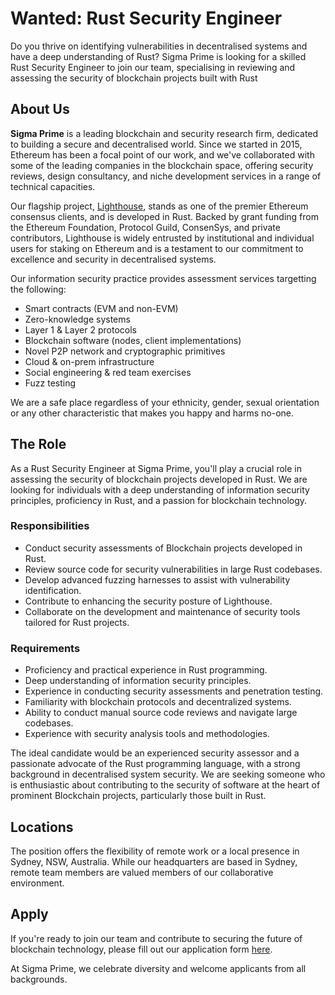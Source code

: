 # Wanted: Rust Security Engineer

Do you thrive on identifying vulnerabilities in decentralised systems and have a deep understanding of Rust? Sigma Prime is looking for a skilled Rust Security Engineer to join our team, specialising in reviewing and assessing the security of blockchain projects built with Rust

## About Us

**Sigma Prime** is a leading blockchain and security research firm,  dedicated to building a secure and decentralised world.  Since we started in 2015, Ethereum has been a focal point of our work, and we've collaborated with some of the leading companies in the blockchain space, offering security reviews, design consultancy, and niche development services in a range of technical capacities.

Our flagship project, [Lighthouse](https://lighthouse.sigmaprime.io/), stands as one of the premier Ethereum consensus clients, and is developed in Rust. Backed by grant funding from the Ethereum Foundation, Protocol Guild, ConsenSys, and private contributors, Lighthouse is widely entrusted by institutional and individual users for staking on Ethereum and is a testament to our commitment to excellence and security in decentralised systems.

Our information security practice provides assessment services targetting the following:

* Smart contracts (EVM and non-EVM)
* Zero-knowledge systems
* Layer 1 & Layer 2 protocols
* Blockchain software (nodes, client implementations)
* Novel P2P network and cryptographic primitives
* Cloud & on-prem infrastructure
* Social engineering & red team exercises
* Fuzz testing

We are a safe place regardless of your ethnicity, gender, sexual orientation or any other characteristic that makes you happy and harms no-one.

## The Role

As a Rust Security Engineer at Sigma Prime, you'll play a crucial role in assessing the security of blockchain projects developed in Rust. We are looking for individuals with a deep understanding of information security principles, proficiency in Rust, and a passion for blockchain technology.

### Responsibilities

* Conduct security assessments of Blockchain projects developed in Rust.
* Review source code for security vulnerabilities in large Rust codebases.
* Develop advanced fuzzing harnesses to assist with vulnerability identification.
* Contribute to enhancing the security posture of Lighthouse.
* Collaborate on the development and maintenance of security tools tailored for Rust projects.

### Requirements

* Proficiency and practical experience in Rust programming.
* Deep understanding of information security principles.
* Experience in conducting security assessments and penetration testing.
* Familiarity with blockchain protocols and decentralized systems.
* Ability to conduct manual source code reviews and navigate large codebases.
* Experience with security analysis tools and methodologies.

The ideal candidate would be an experienced security assessor and a passionate advocate of the Rust programming language, with a strong background in decentralised system security. We are seeking someone who is enthusiastic about contributing to the security of software at the heart of prominent Blockchain projects, particularly those built in Rust.

## Locations

The position offers the flexibility of remote work or a local presence in Sydney, NSW, Australia. While our headquarters are based in Sydney, remote team members are valued members of our collaborative environment.

## Apply

If you're ready to join our team and contribute to securing the future of blockchain technology, please fill out our application form [here](https://forms.gle/1AHYRya3iQTjdsuv9). 

At Sigma Prime, we celebrate diversity and welcome applicants from all backgrounds.
